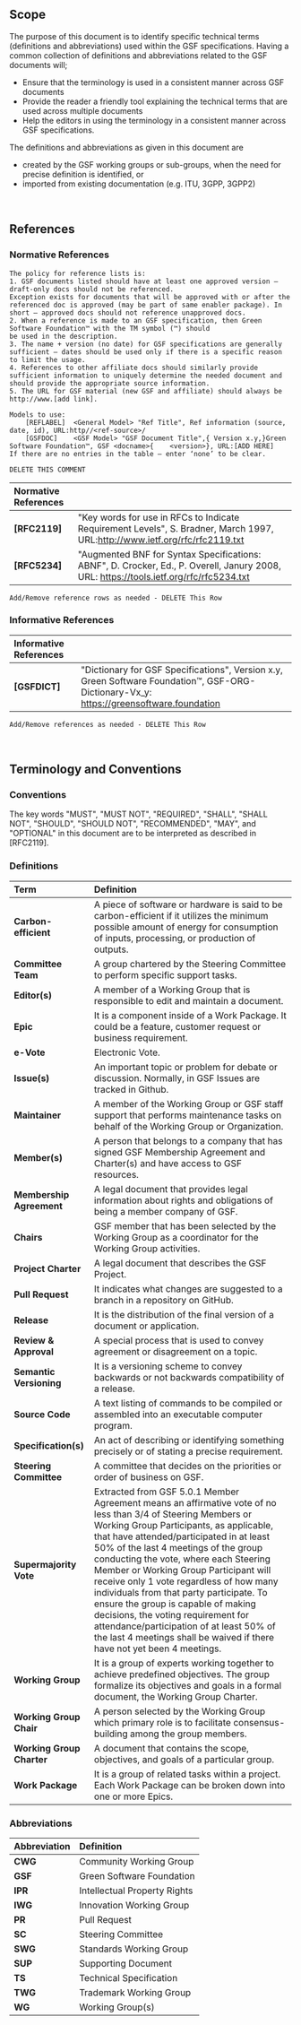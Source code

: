## Scope

The purpose of this document is to identify specific technical terms (definitions and abbreviations) used within the GSF specifications. Having a common collection of definitions and abbreviations related to the GSF documents will;
- Ensure that the terminology is used in a consistent manner across GSF documents
- Provide the reader a friendly tool explaining the technical terms that are used across multiple documents
- Help the editors in using the terminology in a consistent manner across GSF specifications.

The definitions and abbreviations as given in this document are
- created by the GSF working groups or sub-groups, when the need for precise definition is identified, or
- imported from existing documentation (e.g. ITU, 3GPP, 3GPP2)

<br>

## References
### Normative References

```
The policy for reference lists is:
1. GSF documents listed should have at least one approved version – draft-only docs should not be referenced.
Exception exists for documents that will be approved with or after the referenced doc is approved (may be part of same enabler package). In short – approved docs should not reference unapproved docs.
2. When a reference is made to an GSF specification, then Green Software Foundation™ with the TM symbol (™) should 
be used in the description.
3. The name + version (no date) for GSF specifications are generally sufficient – dates should be used only if there is a specific reason to limit the usage.
4. References to other affiliate docs should similarly provide sufficient information to uniquely determine the needed document and should provide the appropriate source information.
5. The URL for GSF material (new GSF and affiliate) should always be http://www.[add link].
    
Models to use:
	[REFLABEL]	<General Model> "Ref Title", Ref information (source, date, id), URL:http//<ref-source>/ 
	[GSFDOC]	<GSF Model> "GSF Document Title",{ Version x.y,}Green Software Foundation™, GSF <docname>{    <version>}, URL:[ADD HERE] 
If there are no entries in the table – enter ‘none’ to be clear.

DELETE THIS COMMENT
```

| Normative References |    |
| :------------- | :---------- | 
|  **[RFC2119]** | "Key words for use in RFCs to Indicate Requirement Levels", S. Bradner, March 1997, URL:http://www.ietf.org/rfc/rfc2119.txt   |
|  **[RFC5234]** | "Augmented BNF for Syntax Specifications: ABNF", D. Crocker, Ed., P. Overell, Janury 2008, URL: https://tools.ietf.org/rfc/rfc5234.txt   |

```
Add/Remove reference rows as needed - DELETE This Row 
```


### Informative References

|Informative References |    |
| :------------- | :---------- | 
|  **[GSFDICT]** | "Dictionary for GSF Specifications", Version x.y, Green Software Foundation™, GSF-ORG-Dictionary-Vx_y: https://greensoftware.foundation   |

```
Add/Remove references as needed - DELETE This Row
```
<br>

## Terminology and Conventions
### Conventions

The key words "MUST", "MUST NOT", "REQUIRED", "SHALL", "SHALL NOT", "SHOULD", "SHOULD NOT", "RECOMMENDED", "MAY", and "OPTIONAL" in this document are to be interpreted as described in [RFC2119].



### Definitions

| Term | Definition   |
| :------------- | :---------- | 
| **Carbon-efficient** | A piece of software or hardware is said to be carbon-efficient if it utilizes the minimum possible amount of energy for consumption of inputs, processing, or production of outputs.  |
|  **Committee Team** | A group chartered by the Steering Committee to perform specific support tasks.   |
| **Editor(s)**   | A member of a Working Group that is responsible to edit and maintain a document.|
| **Epic**   | It is a component inside of a Work Package. It could be a feature, customer request or business requirement. | 
| **e-Vote**   | Electronic Vote. | 
| **Issue(s)**   | An important topic or problem for debate or discussion. Normally, in GSF Issues are tracked in Github. | 
| **Maintainer**   | A member of the Working Group or GSF staff support that performs maintenance tasks on behalf of the Working Group or Organization. | 
| **Member(s)**   | A person that belongs to a company that has signed GSF Membership Agreement and Charter(s) and have access to GSF resources. | 
| **Membership Agreement**   | A legal document that provides legal information about rights and obligations of being a member company of GSF. | 
| **Chairs**   | GSF member that has been selected by the Working Group as a coordinator for the Working Group activities. | 
| **Project Charter**   | A legal document that describes the GSF Project. | 
| **Pull Request**   | It indicates what changes are suggested to a branch in a repository on GitHub. | 
| **Release**   | It is the distribution of the final version of a document or application. | 
| **Review & Approval**   | A special process that is used to convey agreement or disagreement on a topic. | 
| **Semantic Versioning**   | It is a versioning scheme to convey backwards or not backwards compatibility of a release. | 
| **Source Code**   | A text listing of commands to be compiled or assembled into an executable computer program. | 
| **Specification(s)**   | An act of describing or identifying something precisely or of stating a precise requirement. | 
| **Steering Committee**   | A committee that decides on the priorities or order of business on GSF. | 
| **Supermajority Vote**   | Extracted from GSF 5.0.1 Member Agreement means an affirmative vote of no less than 3/4 of Steering Members or Working Group Participants, as applicable, that have attended/participated in at least 50% of the last 4 meetings of the group conducting the vote, where each Steering Member or Working Group Participant will receive only 1 vote regardless of how many individuals from that party participate. To ensure the group is capable of making decisions, the voting requirement for attendance/participation of at least 50% of the last 4 meetings shall be waived if there have not yet been 4 meetings. | 
| **Working Group**   | It is a group of experts working together to achieve predefined objectives. The group formalize its objectives and goals in a formal document, the Working Group Charter. | 
| **Working Group Chair**   | A person selected by the Working Group which primary role is to facilitate consensus-building among the group members. | 
| **Working Group Charter**   | A document that contains the scope, objectives, and goals of a particular group. | 
| **Work Package**   | It is a group of related tasks within a project. Each Work Package can be broken down into one or more Epics.| 



### Abbreviations

| Abbreviation | Definition    |
| :------------- | :---------- | 
| **CWG**   | Community Working Group | 
| **GSF**   | Green Software Foundation | 
| **IPR**   | Intellectual Property Rights | 
| **IWG**   | Innovation Working Group | 
| **PR**   | Pull Request | 
| **SC**   | Steering Committee | 
| **SWG**   | Standards Working Group | 
| **SUP**   | Supporting Document | 
| **TS**   | Technical Specification | 
| **TWG**   | Trademark Working Group | 
| **WG**   | 	Working Group(s) | 

